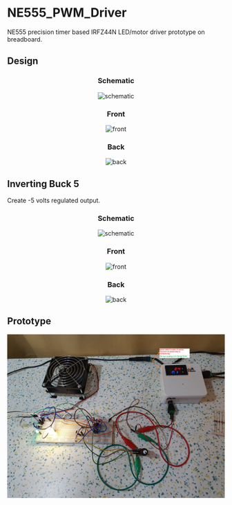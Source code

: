 # NE555_PWM_Driver
NE555 precision timer based IRFZ44N LED/motor driver prototype on breadboard.
 
 ## Design

<div align="center">
 
### Schematic
 
![schematic](./LM2596_buck_5/images/sch.png)
 
 
### Front
 
![front](./LM2596_buck_5/images/front.png)
 

### Back
 
![back](./LM2596_buck_5/images/back.png)
 
 </div>
 
  ## Inverting Buck 5
 Create -5 volts regulated output.

<div align="center">
 
### Schematic
 
![schematic](./LM2596_invertingBuck_5/images/sch.png)
 
 
### Front
 
![front](./LM2596_invertingBuck_5/images/front.png)
 

### Back
 
![back](./LM2596_invertingBuck_5/images/back.png)
 
 </div>

 ## Prototype
 
 <div align="center">
 
![prototype](./prototype.jpg)
 
 </div>
